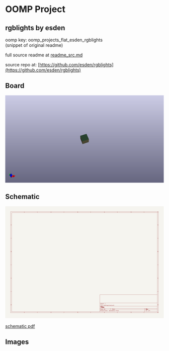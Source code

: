 # OOMP Project  
## rgblights  by esden  
  
oomp key: oomp_projects_flat_esden_rgblights  
(snippet of original readme)  
  
  
  full source readme at [readme_src.md](readme_src.md)  
  
source repo at: [https://github.com/esden/rgblights](https://github.com/esden/rgblights)  
## Board  
  
[![working_3d.png](working_3d_600.png)](working_3d.png)  
## Schematic  
  
[![working_schematic.png](working_schematic_600.png)](working_schematic.png)  
  
[schematic pdf](working_schematic.pdf)  
## Images  
